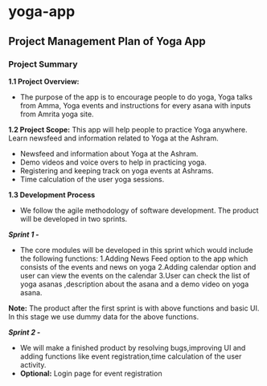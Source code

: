 # yoga-app
## Project Management Plan of  Yoga App

### Project Summary
	
**1.1 Project Overview:**
* The purpose of the app is to encourage people to do yoga, Yoga talks from Amma, Yoga events and instructions for every asana with inputs from Amrita yoga site.

**1.2 Project Scope:**
	This app will help people to practice Yoga anywhere. Learn newsfeed and information related to Yoga at the Ashram.
* Newsfeed and information about Yoga at the Ashram.
* Demo videos and voice overs to help in practicing yoga.
* Registering and keeping track on yoga events at Ashrams.
* Time calculation of the user yoga sessions.

**1.3 Development Process**
* We follow the agile methodology of software development. The product will be developed in two sprints.

***Sprint 1 -***
* The core modules will be developed in this sprint which would include the following functions: 
1.Adding News Feed option to the app which consists of the events and news on yoga
2.Adding calendar option and user can view the events on the calendar
3.User can check the list of yoga asanas ,description about the asana  and a demo video on yoga asana.

****Note:**** The product after the first sprint is with above functions and basic UI. 
In this stage we use dummy data for the above functions. 


***Sprint 2 -***
* We will make a finished product by resolving bugs,improving UI and adding functions like event registration,time calculation of the user activity.
* ****Optional:**** Login page for event registration
